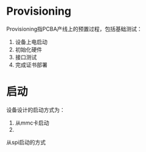 # Provisioning

Provisioning指PCBA产线上的预置过程，包括基础测试：

1. 设备上电启动
2. 初始化硬件
3. 接口测试
4. 完成证书部署

# 启动

设备设计的启动方式为：

1. 从mmc卡启动
2. 

从spi启动的方式




